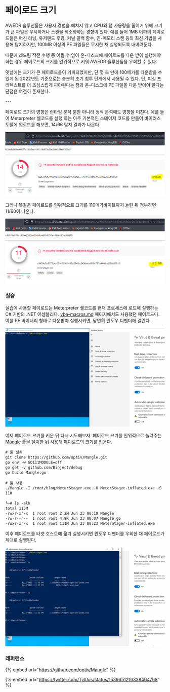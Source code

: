 # 페이로드 크기

AV/EDR 솔루션들은 사용자 경험을 해치지 않고 CPU와 램 사용량을 줄이기 위해 크기가 큰 파일은 무시하거나 스캔을 최소화하는 경향이 있다. 예를 들어 1MB 이하의 페이로드들은 머신 러닝, 유저랜드 후킹, 커널 콜백 함수, 인-메모리 스캔 등의 최신 기법을 사용해 탐지하지만, 100MB 이상의 PE 파일들은 무시한 채 실행되도록 내버려둔다.&#x20;

때문에 레드팀 작전 수행 중 어쩔 수 없이 온-디스크에 페이로드를 다운 받아 실행해야하는 경우 페이로드의 크기를 인위적으로 키워 AV/EDR 솔루션들을 우회할 수 있다.&#x20;

옛날에는 크기가 큰 페이로드들이 기피되었지만, 단 몇 초 만에 100메가를 다운받을 수 있게 된 2022년도 기준으로는 충분히 초기 침투 단계에서 사용될 수 있다. 단, 피싱 프리텍스트를 더 조심스럽게 짜야된다는 점과 온-디스크에 PE 파일을 다운 받아야 한다는 단점은 여전히 존재한다.&#x20;

\---&#x20;

페이로드 크기의 영향은 런타임 분석 뿐만 아니라 정적 분석에도 영향을 미친다. 예를 들어 Meterpreter 쉘코드를 실행 하는 아주 기본적인 스테이저 코드를 만들어 바이러스 토탈에 업로드를 해보면, 14/66 탐지 결과가 나온다.&#x20;

![](<../.gitbook/assets/image (10) (1) (1).png>)

그러나 똑같은 페이로드를 인위적으로 크기를 110메가바이트까지 늘린 뒤 첨부하면 11/60이 나온다.&#x20;

![](<../.gitbook/assets/image (6) (1) (1).png>)

### 실습&#x20;

실습에 사용할 페이로드는 Meterpreter 쉘코드를 현재 프로세스에 로드해 실행하는 C# 기반의 .NET 어셈블리다. [vba-macros.md](../initial-access/phish-attachments/vba-macros.md "mention") 페이지에서도 사용했던 페이로드다. 이를 PE 바이너리 형태로 다운받아 실행시키면, 당연히 윈도우 디펜더에 걸린다.&#x20;

![](../.gitbook/assets/meter-caught.gif)

이제 페이로드 크기를 키운 뒤 다시 시도해보자. 페이로드 크기를 인위적으로 늘려주는 [Mangle](https://github.com/optiv/Mangle) 툴을 설치한 뒤 사용해 페이로드의 크기를 키운다. &#x20;

```
# 툴 설치 
git clone https://github.com/optiv/Mangle.git
go env -w GO111MODULE=off
go get -v github.com/Binject/debug
go build Mangle.go 

# 툴 사용 
./Mangle -I /root/blog/MeterStager.exe -O MeterStager-inflated.exe -S 110

└─# ls -alh 
total 113M
-rwxr-xr-x  1 root root 2.2M Jun 23 00:19 Mangle
-rw-r--r--  1 root root 4.9K Jun 23 00:07 Mangle.go
-rwxr-xr-x  1 root root 111M Jun 23 00:23 MeterStager-inflated.exe
```

이후 페이로드를 타겟 호스트에 옮겨 실행시키면 윈도우 디펜더를 우회한 채 페이로드가 제대로 실행된다.&#x20;

![](../.gitbook/assets/meter-inflated-bypass-defender.gif)

### 레퍼런스&#x20;

{% embed url="https://github.com/optiv/Mangle" %}

{% embed url="https://twitter.com/Tyl0us/status/1539651216338464768" %}
